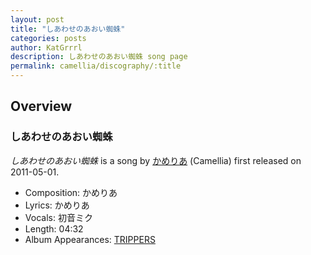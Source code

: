 ```yaml
---
layout: post
title: "しあわせのあおい蜘蛛"
categories: posts
author: KatGrrrl
description: しあわせのあおい蜘蛛 song page
permalink: camellia/discography/:title
---
```


## Overview

### しあわせのあおい蜘蛛

*しあわせのあおい蜘蛛* is a song by [かめりあ](/camellia) (Camellia) first released on 2011-05-01.

* Composition: かめりあ
* Lyrics: かめりあ
* Vocals: 初音ミク
* Length: 04:32
* Album Appearances: [TRIPPERS](/camellia/albums/TRIPPERS)
